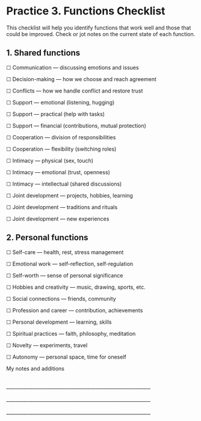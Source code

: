 # Practice 3. Functions Checklist

This checklist will help you identify functions that work well and those that could be improved. Check or jot notes on the current state of each function.

## 1. Shared functions

☐ Communication — discussing emotions and issues

☐ Decision-making — how we choose and reach agreement

☐ Conflicts — how we handle conflict and restore trust

☐ Support — emotional (listening, hugging)

☐ Support — practical (help with tasks)

☐ Support — financial (contributions, mutual protection)

☐ Cooperation — division of responsibilities

☐ Cooperation — flexibility (switching roles)

☐ Intimacy — physical (sex, touch)

☐ Intimacy — emotional (trust, openness)

☐ Intimacy — intellectual (shared discussions)

☐ Joint development — projects, hobbies, learning

☐ Joint development — traditions and rituals

☐ Joint development — new experiences

## 2. Personal functions

☐ Self-care — health, rest, stress management

☐ Emotional work — self-reflection, self-regulation

☐ Self-worth — sense of personal significance

☐ Hobbies and creativity — music, drawing, sports, etc.

☐ Social connections — friends, community

☐ Profession and career — contribution, achievements

☐ Personal development — learning, skills

☐ Spiritual practices — faith, philosophy, meditation

☐ Novelty — experiments, travel

☐ Autonomy — personal space, time for oneself

My notes and additions

<br/>
____________________________________________________________
<br/><br/>
____________________________________________________________
<br/><br/>
____________________________________________________________

